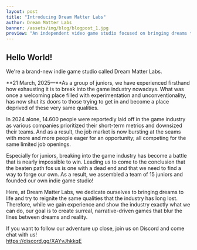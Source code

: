 ```yaml
---
layout: post
title: "Introducing Dream Matter Labs"
author: Dream Matter Labs
banner: /assets/img/blog/blogpost_1.jpg
preview: "An independent video game studio focused on bringing dreams to life."
---
```

<h2 class="post-heading">Hello World!</h2>

We're a brand-new indie game studio called Dream Matter Labs. 

**21 March, 2025—**As a group of juniors, we have experienced firsthand how exhausting it is to break into the game industry nowadays. What was once a welcoming place filled with experimentation and unconventionality, has now shut its doors to those trying to get in and become a place deprived of these very same qualities.

In 2024 alone, 14.600 people were reportedly laid off in the game industry as various companies prioritized their short-term metrics and downsized their teams. And as a result, the job market is now bursting at the seams with more and more people eager for an opportunity; all competing for the same limited job openings.

Especially for juniors, breaking into the game industry has become a battle that is nearly impossible to win. Leading us to come to the conclusion that the beaten path fos us is one with a dead end and that we need to find a way to forge our own. As a result, we assembled a team of 15 juniors and founded our own indie game studio!

Here, at Dream Matter Labs, we dedicate ourselves to bringing dreams to life and try to reignite the same qualities that the industry has long lost. Therefore, while we gain experience and show the industry exactly what we can do, our goal is to create surreal, narrative-driven games that blur the lines between dreams and reality.

If you want to follow our adventure up close, join us on Discord and come chat with us!<br><https://discord.gg/XAYvJhkkqE>